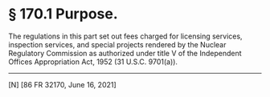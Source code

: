 # § 170.1   Purpose.

The regulations in this part set out fees charged for licensing services, inspection services, and special projects rendered by the Nuclear Regulatory Commission as authorized under title V of the Independent Offices Appropriation Act, 1952 (31 U.S.C. 9701(a)).



---

[N] [86 FR 32170, June 16, 2021]




